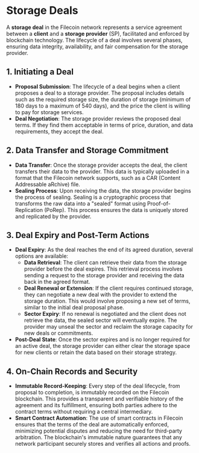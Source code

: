 # Storage Deals

A **storage deal** in the Filecoin network represents a service agreement between a **client** and a **storage provider** (SP), facilitated and enforced by blockchain technology. The lifecycle of a deal involves several phases, ensuring data integrity, availability, and fair compensation for the storage provider.

## **1. Initiating a Deal**

* **Proposal Submission**: The lifecycle of a deal begins when a client proposes a deal to a storage provider. The proposal includes details such as the required storage size, the duration of storage (minimum of 180 days to a maximum of 540 days), and the price the client is willing to pay for storage services.
* **Deal Negotiation**: The storage provider reviews the proposed deal terms. If they find them acceptable in terms of price, duration, and data requirements, they accept the deal.

## **2. Data Transfer and Storage Commitment**

* **Data Transfer**: Once the storage provider accepts the deal, the client transfers their data to the provider. This data is typically uploaded in a format that the Filecoin network supports, such as a CAR (Content Addressable aRchive) file.
* **Sealing Process**: Upon receiving the data, the storage provider begins the process of sealing. Sealing is a cryptographic process that transforms the raw data into a "sealed" format using Proof-of-Replication (PoRep). This process ensures the data is uniquely stored and replicated by the provider.

## **3. Deal Expiry and Post-Term Actions**

* **Deal Expiry**: As the deal reaches the end of its agreed duration, several options are available:
  * **Data Retrieval**: The client can retrieve their data from the storage provider before the deal expires. This retrieval process involves sending a request to the storage provider and receiving the data back in the agreed format.
  * **Deal Renewal or Extension**: If the client requires continued storage, they can negotiate a new deal with the provider to extend the storage duration. This would involve proposing a new set of terms, similar to the initial deal proposal phase.
  * **Sector Expiry**: If no renewal is negotiated and the client does not retrieve the data, the sealed sector will eventually expire. The provider may unseal the sector and reclaim the storage capacity for new deals or commitments.
* **Post-Deal State**: Once the sector expires and is no longer required for an active deal, the storage provider can either clear the storage space for new clients or retain the data based on their storage strategy.

## **4. On-Chain Records and Security**

* **Immutable Record-Keeping**: Every step of the deal lifecycle, from proposal to completion, is immutably recorded on the Filecoin blockchain. This provides a transparent and verifiable history of the agreement and its fulfillment, ensuring both parties adhere to the contract terms without requiring a central intermediary.
* **Smart Contract Automation**: The use of smart contracts in Filecoin ensures that the terms of the deal are automatically enforced, minimizing potential disputes and reducing the need for third-party arbitration. The blockchain's immutable nature guarantees that any network participant securely stores and verifies all actions and proofs.
